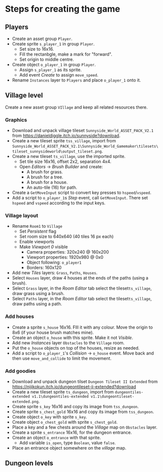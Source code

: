 # Steps for creating the game

## Players

- Create an asset group `Player`.
- Create sprite `s_player_1` in group `Player`.
    * Set size to 16x16.
    * Fill the rectanbgle, make a mark for "forward".
    * Set origin to middle centre.
- Create object `o_player_1` in group `Player`.
    * Assign `s_player_1` as its sprite.
    * Add event _Create_ to assign `move_speed`.
- Rename `Instances` layer to `Players` and place `o_player_1` onto it.


## Village level

Create a new asset group `VIllage` and keep all related resources there.

### Graphics

- Download and unpack village tileset `Sunnyside_World_ASSET_PACK_V2.1` from https://danieldiggle.itch.io/sunnyside?download.
- Create a new tileset sprite `tss_village`, import from `Sunnyside_World_ASSET_PACK_V2.1\Sunnyside_World_Gamemaker\tilesets\tileset_sunnysideworld\output_tileset.png`.
- Create a new tileset `ts_village`, use the imported sprite.
    * Set tile size 16x16, offset 2x2, separation 4x4.
    * Open _Editors_ -> _Brush Builder_ and create:
        - A brush for grass.
        - A brush for a tree.
        - A brush for a house.
        - An auto-tile (16) for path.
- Create a `GetMoveInput` script to convert key presses to `hspeed`/`vspeed`.
- Add a script to `o_player_1`s _Step_ event, call `GetMoveInput`. There set `hspeed` and `vspeed` according to the input keys.

### Village layout

- Rename `Room1` to `Village`
    * Set _Persistent_ flag
    * Set room size to 640x640 (40 tiles 16 px each)
    * Enable viewports
    * Make _Viewport 0_ visible
        - Camera properties: 320x240 @ 160x200
        - Viewport properties: 1920x980 @ 0x0
        - Object following: `o_player1`
        - Borders: 160x120
- Add new _Tiles_ layers: `Grass`, `Paths`, `Houses`.
- Select `Houses` layer, draw 4 houses at the ends of the paths (using a brush).
- Select `Grass` layer, in the _Room Editor_ tab select the tileset`ts_village`, draw grass using a brush.
- Select `Paths` layer, in the _Room Editor_ tab select the tileset`ts_village`, draw paths using a path.

### Add houses

- Create a sprite `s_house` 16x16. FIll it with any colour. Move the origin to 8x6 (if your house brush matches mine).
- Create an object `o_house` with this sprite. Make it not _Visible_.
- Add new _Instances_ layer `Obstacles` to the `Village` room.
- Put the `o_house` objects on top of the houses, resize as needed.
- Add a script to `o_player_1`'s _Collision_ -> `o_house` event. Move back and then use `move_and_collide` to limit the movement.


### Add goodies

- Download and unpack dungeon tilset `Dungeon Tileset II Extended` from https://nijikokun.itch.io/dungeontileset-ii-extended?download
- Create a new tileset sprite `ts_dungeon`, import from `dungeontiles-extended v1.1\dungeontiles-extended v1.1\dungeontileset-extended.png`.
- Create sprite `s_key` 16x16 and copy its image from `tss_dungeon`.
- Create sprite `s_chest_gold` 16x16 and copy its image from `tss_dungeon`.
- Create object `o_key` with sprite `s_key`.
- Create object `o_chest_gold` with sprite `s_chest_gold`.
- Place a key and a few chests around the _Village_ map on `Obstacles` layer.
- Create a sprite `s_entrance` 16x16, for the dungeon entrance.
- Create an object `o_entrance` with that sprite.
    * Add variable `is_open`, type `Boolean`, value `false`.
- Place an entrance object somewhere on the _village_ map.

## Dungeon levels

